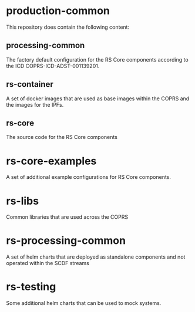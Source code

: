 # production-common

This repository does contain the following content:

## processing-common

The factory default configuration for the RS Core components according to the ICD COPRS-ICD-ADST-001139201.

## rs-container

A set of docker images that are used as base images within the COPRS and the images for the IPFs.

## rs-core

The source code for the RS Core components

# rs-core-examples

A set of additional example configurations for RS Core components.

# rs-libs

Common libraries that are used across the COPRS

# rs-processing-common

A set of helm charts that are deployed as standalone components and not operated within the SCDF streams

# rs-testing

Some additional helm charts that can be used to mock systems. 
